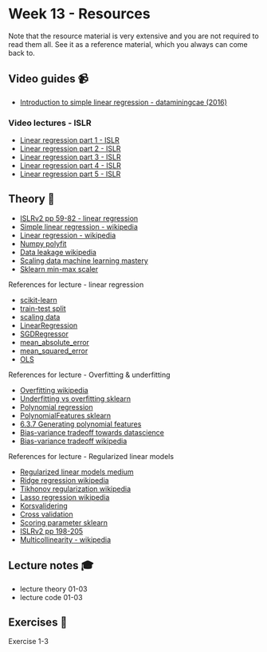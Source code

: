 # Week 13 - Resources

Note that the resource material is very extensive and you are not required to read them all. See it as a reference material, which you always can come back to. 


## Video guides :video_camera:

- [Introduction to simple linear regression - dataminingcae (2016)](https://www.youtube.com/watch?v=owI7zxCqNY0)

### Video lectures - ISLR
- [Linear regression part 1 - ISLR](https://www.youtube.com/watch?v=7TgVO_K75EY&list=PLAOUn-KLSAVNcA7Gq4Hbt7wStqgazAkAN)
- [Linear regression part 2 - ISLR](https://www.youtube.com/watch?v=z10DqaVJh3c&list=PLAOUn-KLSAVNcA7Gq4Hbt7wStqgazAkAN&index=2)
- [Linear regression part 3 - ISLR](https://www.youtube.com/watch?v=yzQHONabWhs&list=PLAOUn-KLSAVNcA7Gq4Hbt7wStqgazAkAN&index=3)
- [Linear regression part 4 - ISLR](https://www.youtube.com/watch?v=lo7KnnvyEU0&list=PLAOUn-KLSAVNcA7Gq4Hbt7wStqgazAkAN&index=4)
- [Linear regression part 5 - ISLR](https://www.youtube.com/watch?v=sK80ZnhiaRI&list=PLAOUn-KLSAVNcA7Gq4Hbt7wStqgazAkAN&index=5) 


## Theory :book:
- [ISLRv2 pp 59-82 - linear regression](https://www.statlearning.com/)
- [Simple linear regression - wikipedia](https://en.wikipedia.org/wiki/Simple_linear_regression)
- [Linear regression - wikipedia](https://en.wikipedia.org/wiki/Linear_regression)
- [Numpy polyfit](https://numpy.org/doc/stable/reference/generated/numpy.polyfit.html)
- [Data leakage wikipedia](https://en.wikipedia.org/wiki/Leakage_(machine_learning))
- [Scaling data machine learning mastery](https://machinelearningmastery.com/standardscaler-and-minmaxscaler-transforms-in-python/)
- [Sklearn min-max scaler](https://scikit-learn.org/stable/modules/generated/sklearn.preprocessing.MinMaxScaler.html)


References for lecture - linear regression
- [scikit-learn](https://scikit-learn.org/stable/)
- [train-test split](https://scikit-learn.org/stable/modules/generated/sklearn.model_selection.train_test_split.html?highlight=train%20test#sklearn.model_selection.train_test_split)
- [scaling data](https://machinelearningmastery.com/standardscaler-and-minmaxscaler-transforms-in-python/)
- [LinearRegression](https://scikit-learn.org/stable/modules/generated/sklearn.linear_model.LinearRegression.html)
- [SGDRegressor](https://scikit-learn.org/stable/modules/generated/sklearn.linear_model.SGDRegressor.html)
- [mean_absolute_error](https://scikit-learn.org/stable/modules/generated/sklearn.metrics.mean_absolute_error.html?highlight=mean%20absolute#sklearn.metrics.mean_absolute_error)
- [mean_squared_error](https://scikit-learn.org/stable/modules/generated/sklearn.metrics.mean_squared_error.html?highlight=mean%20squared#sklearn.metrics.mean_squared_error)
- [OLS](https://scikit-learn.org/stable/modules/linear_model.html#ordinary-least-squares)

References for lecture - Overfitting & underfitting
- [Overfitting wikipedia](https://en.wikipedia.org/wiki/Overfitting)
- [Underfitting vs overfitting sklearn](https://scikit-learn.org/stable/auto_examples/model_selection/plot_underfitting_overfitting.html)
- [Polynomial regression](https://en.wikipedia.org/wiki/Polynomial_regression)
- [PolynomialFeatures sklearn](https://scikit-learn.org/stable/modules/generated/sklearn.preprocessing.PolynomialFeatures.html)
- [6.3.7 Generating polynomial features](https://scikit-learn.org/stable/modules/preprocessing.html#polynomial-features)
- [Bias-variance tradeoff towards datascience](https://towardsdatascience.com/understanding-the-bias-variance-tradeoff-165e6942b229)
- [Bias-variance tradeoff wikipedia](https://en.wikipedia.org/wiki/Bias%E2%80%93variance_tradeoff)

References for lecture - Regularized linear models
- [Regularized linear models medium](https://medium.com/analytics-vidhya/regularized-linear-models-in-machine-learning-d2a01a26a46)
- [Ridge regression wikipedia](https://en.wikipedia.org/wiki/Ridge_regression)
- [Tikhonov regularization wikipedia](https://en.wikipedia.org/wiki/Tikhonov_regularization)
- [Lasso regression wikipedia](https://en.wikipedia.org/wiki/Lasso_(statistics))
- [Korsvalidering](https://sv.wikipedia.org/wiki/Korsvalidering)
- [Cross validation](https://machinelearningmastery.com/k-fold-cross-validation/)
- [Scoring parameter sklearn](https://scikit-learn.org/stable/modules/model_evaluation.html)
- [ISLRv2 pp 198-205](https://www.statlearning.com/)
- [Multicollinearity - wikipedia](https://en.wikipedia.org/wiki/Multicollinearity)



## Lecture notes :mortar_board:

- lecture theory 01-03
- lecture code 01-03

## Exercises :running:

Exercise 1-3
